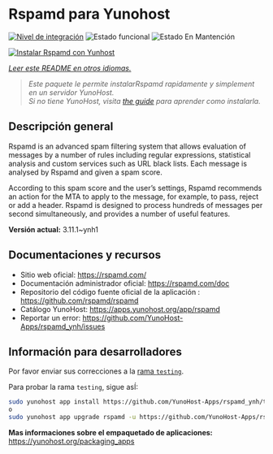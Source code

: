 <!--
Este archivo README esta generado automaticamente<https://github.com/YunoHost/apps/tree/master/tools/readme_generator>
No se debe editar a mano.
-->

# Rspamd para Yunohost

[![Nivel de integración](https://apps.yunohost.org/badge/integration/rspamd)](https://ci-apps.yunohost.org/ci/apps/rspamd/)
![Estado funcional](https://apps.yunohost.org/badge/state/rspamd)
![Estado En Mantención](https://apps.yunohost.org/badge/maintained/rspamd)

[![Instalar Rspamd con Yunhost](https://install-app.yunohost.org/install-with-yunohost.svg)](https://install-app.yunohost.org/?app=rspamd)

*[Leer este README en otros idiomas.](./ALL_README.md)*

> *Este paquete le permite instalarRspamd rapidamente y simplement en un servidor YunoHost.*  
> *Si no tiene YunoHost, visita [the guide](https://yunohost.org/install) para aprender como instalarla.*

## Descripción general

Rspamd is an advanced spam filtering system that allows evaluation of messages by a number of rules including regular expressions, statistical analysis and custom services such as URL black lists. Each message is analysed by Rspamd and given a spam score.

According to this spam score and the user’s settings, Rspamd recommends an action for the MTA to apply to the message, for example, to pass, reject or add a header. Rspamd is designed to process hundreds of messages per second simultaneously, and provides a number of useful features.


**Versión actual:** 3.11.1~ynh1
## Documentaciones y recursos

- Sitio web oficial: <https://rspamd.com/>
- Documentación administrador oficial: <https://rspamd.com/doc>
- Repositorio del código fuente oficial de la aplicación : <https://github.com/rspamd/rspamd>
- Catálogo YunoHost: <https://apps.yunohost.org/app/rspamd>
- Reportar un error: <https://github.com/YunoHost-Apps/rspamd_ynh/issues>

## Información para desarrolladores

Por favor enviar sus correcciones a la [rama `testing`](https://github.com/YunoHost-Apps/rspamd_ynh/tree/testing).

Para probar la rama `testing`, sigue asÍ:

```bash
sudo yunohost app install https://github.com/YunoHost-Apps/rspamd_ynh/tree/testing --debug
o
sudo yunohost app upgrade rspamd -u https://github.com/YunoHost-Apps/rspamd_ynh/tree/testing --debug
```

**Mas informaciones sobre el empaquetado de aplicaciones:** <https://yunohost.org/packaging_apps>
